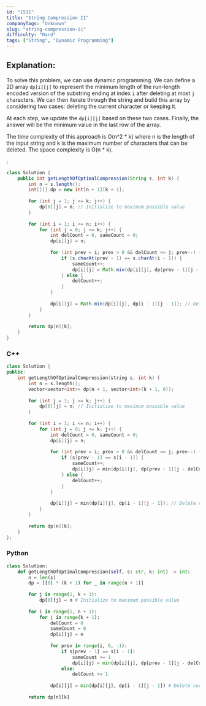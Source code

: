 ```yaml
---
id: "1531"
title: "String Compression II"
companyTags: "Unknown"
slug: "string-compression-ii"
difficulty: "Hard"
tags: ["String", "Dynamic Programming"]
---
```


## Explanation:
To solve this problem, we can use dynamic programming. We can define a 2D array `dp[i][j]` to represent the minimum length of the run-length encoded version of the substring ending at index `i` after deleting at most `j` characters. We can then iterate through the string and build this array by considering two cases: deleting the current character or keeping it.

At each step, we update the `dp[i][j]` based on these two cases. Finally, the answer will be the minimum value in the last row of the array.

The time complexity of this approach is O(n^2 * k) where n is the length of the input string and k is the maximum number of characters that can be deleted. The space complexity is O(n * k).

:

```java
class Solution {
    public int getLengthOfOptimalCompression(String s, int k) {
        int n = s.length();
        int[][] dp = new int[n + 1][k + 1];
        
        for (int j = 1; j <= k; j++) {
            dp[0][j] = n; // Initialize to maximum possible value
        }
        
        for (int i = 1; i <= n; i++) {
            for (int j = 0; j <= k; j++) {
                int delCount = 0, sameCount = 0;
                dp[i][j] = n;
                
                for (int prev = i; prev > 0 && delCount <= j; prev--) {
                    if (s.charAt(prev - 1) == s.charAt(i - 1)) {
                        sameCount++;
                        dp[i][j] = Math.min(dp[i][j], dp[prev - 1][j - delCount] + (sameCount < 2 ? 1 : String.valueOf(sameCount).length()));
                    } else {
                        delCount++;
                    }
                }
                
                dp[i][j] = Math.min(dp[i][j], dp[i - 1][j - 1]); // Delete current character
            }
        }
        
        return dp[n][k];
    }
}
```

### C++
```cpp
class Solution {
public:
    int getLengthOfOptimalCompression(string s, int k) {
        int n = s.length();
        vector<vector<int>> dp(n + 1, vector<int>(k + 1, 0));
        
        for (int j = 1; j <= k; j++) {
            dp[0][j] = n; // Initialize to maximum possible value
        }
        
        for (int i = 1; i <= n; i++) {
            for (int j = 0; j <= k; j++) {
                int delCount = 0, sameCount = 0;
                dp[i][j] = n;
                
                for (int prev = i; prev > 0 && delCount <= j; prev--) {
                    if (s[prev - 1] == s[i - 1]) {
                        sameCount++;
                        dp[i][j] = min(dp[i][j], dp[prev - 1][j - delCount] + (sameCount < 2 ? 1 : to_string(sameCount).length()));
                    } else {
                        delCount++;
                    }
                }
                
                dp[i][j] = min(dp[i][j], dp[i - 1][j - 1]); // Delete current character
            }
        }
        
        return dp[n][k];
    }
};
```

### Python
```python
class Solution:
    def getLengthOfOptimalCompression(self, s: str, k: int) -> int:
        n = len(s)
        dp = [[0] * (k + 1) for _ in range(n + 1)]
        
        for j in range(1, k + 1):
            dp[0][j] = n # Initialize to maximum possible value
        
        for i in range(1, n + 1):
            for j in range(k + 1):
                delCount = 0
                sameCount = 0
                dp[i][j] = n
                
                for prev in range(i, 0, -1):
                    if s[prev - 1] == s[i - 1]:
                        sameCount += 1
                        dp[i][j] = min(dp[i][j], dp[prev - 1][j - delCount] + (1 if sameCount < 2 else len(str(sameCount))))
                    else:
                        delCount += 1
                
                dp[i][j] = min(dp[i][j], dp[i - 1][j - 1]) # Delete current character
        
        return dp[n][k]
```